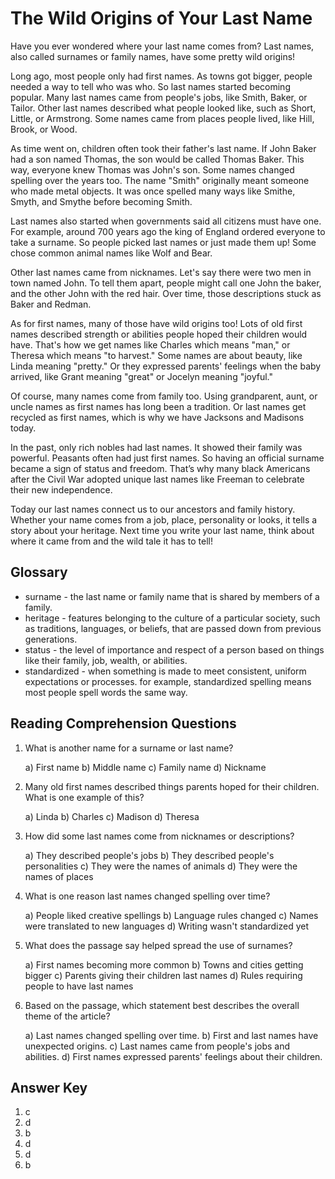 # The Wild Origins of Your Last Name

Have you ever wondered where your last name comes from? Last names, also called surnames or family names, have some pretty wild origins!

Long ago, most people only had first names. As towns got bigger, people needed a way to tell who was who. So last names started becoming popular. Many last names came from people's jobs, like Smith, Baker, or Tailor. Other last names described what people looked like, such as Short, Little, or Armstrong. Some names came from places people lived, like Hill, Brook, or Wood.

As time went on, children often took their father's last name. If John Baker had a son named Thomas, the son would be called Thomas Baker. This way, everyone knew Thomas was John's son. Some names changed spelling over the years too. The name "Smith" originally meant someone who made metal objects. It was once spelled many ways like Smithe, Smyth, and Smythe before becoming Smith.

Last names also started when governments said all citizens must have one. For example, around 700 years ago the king of England ordered everyone to take a surname. So people picked last names or just made them up! Some chose common animal names like Wolf and Bear.

Other last names came from nicknames. Let's say there were two men in town named John. To tell them apart, people might call one John the baker, and the other John with the red hair. Over time, those descriptions stuck as Baker and Redman.

As for first names, many of those have wild origins too! Lots of old first names described strength or abilities people hoped their children would have. That's how we get names like Charles which means "man," or Theresa which means "to harvest." Some names are about beauty, like Linda meaning "pretty." Or they expressed parents' feelings when the baby arrived, like Grant meaning "great" or Jocelyn meaning "joyful."

Of course, many names come from family too. Using grandparent, aunt, or uncle names as first names has long been a tradition. Or last names get recycled as first names, which is why we have Jacksons and Madisons today.

In the past, only rich nobles had last names. It showed their family was powerful. Peasants often had just first names. So having an official surname became a sign of status and freedom. That’s why many black Americans after the Civil War adopted unique last names like Freeman to celebrate their new independence.

Today our last names connect us to our ancestors and family history. Whether your name comes from a job, place, personality or looks, it tells a story about your heritage. Next time you write your last name, think about where it came from and the wild tale it has to tell!

## Glossary

- surname - the last name or family name that is shared by members of a family.
- heritage - features belonging to the culture of a particular society, such as traditions, languages, or beliefs, that are passed down from previous generations.
- status - the level of importance and respect of a person based on things like their family, job, wealth, or abilities.
- standardized - when something is made to meet consistent, uniform expectations or processes. for example, standardized spelling means most people spell words the same way.

## Reading Comprehension Questions

1. What is another name for a surname or last name?

   a) First name
   b) Middle name
   c) Family name
   d) Nickname

2. Many old first names described things parents hoped for their children. What is one example of this?

   a) Linda
   b) Charles
   c) Madison
   d) Theresa

3. How did some last names come from nicknames or descriptions?

   a) They described people's jobs
   b) They described people's personalities
   c) They were the names of animals
   d) They were the names of places

4. What is one reason last names changed spelling over time?

   a) People liked creative spellings
   b) Language rules changed
   c) Names were translated to new languages
   d) Writing wasn't standardized yet

5. What does the passage say helped spread the use of surnames?

   a) First names becoming more common
   b) Towns and cities getting bigger
   c) Parents giving their children last names
   d) Rules requiring people to have last names

6. Based on the passage, which statement best describes the overall theme of the article?

   a) Last names changed spelling over time.
   b) First and last names have unexpected origins.
   c) Last names came from people's jobs and abilities.
   d) First names expressed parents' feelings about their children.

## Answer Key

1. c
2. d
3. b
4. d
5. d
6. b
